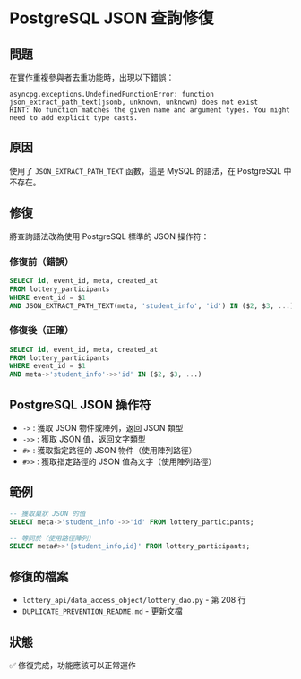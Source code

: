 # PostgreSQL JSON 查詢修復

## 問題

在實作重複參與者去重功能時，出現以下錯誤：

```
asyncpg.exceptions.UndefinedFunctionError: function json_extract_path_text(jsonb, unknown, unknown) does not exist
HINT: No function matches the given name and argument types. You might need to add explicit type casts.
```

## 原因

使用了 `JSON_EXTRACT_PATH_TEXT` 函數，這是 MySQL 的語法，在 PostgreSQL 中不存在。

## 修復

將查詢語法改為使用 PostgreSQL 標準的 JSON 操作符：

### 修復前（錯誤）

```sql
SELECT id, event_id, meta, created_at
FROM lottery_participants
WHERE event_id = $1
AND JSON_EXTRACT_PATH_TEXT(meta, 'student_info', 'id') IN ($2, $3, ...)
```

### 修復後（正確）

```sql
SELECT id, event_id, meta, created_at
FROM lottery_participants
WHERE event_id = $1
AND meta->'student_info'->>'id' IN ($2, $3, ...)
```

## PostgreSQL JSON 操作符

- `->` : 獲取 JSON 物件或陣列，返回 JSON 類型
- `->>` : 獲取 JSON 值，返回文字類型
- `#>` : 獲取指定路徑的 JSON 物件（使用陣列路徑）
- `#>>` : 獲取指定路徑的 JSON 值為文字（使用陣列路徑）

## 範例

```sql
-- 獲取巢狀 JSON 的值
SELECT meta->'student_info'->>'id' FROM lottery_participants;

-- 等同於（使用路徑陣列）
SELECT meta#>>'{student_info,id}' FROM lottery_participants;
```

## 修復的檔案

- `lottery_api/data_access_object/lottery_dao.py` - 第 208 行
- `DUPLICATE_PREVENTION_README.md` - 更新文檔

## 狀態

✅ 修復完成，功能應該可以正常運作
